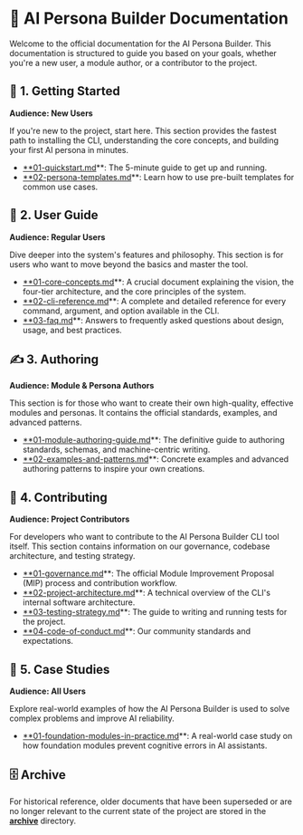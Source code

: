 # 🤖 AI Persona Builder Documentation

Welcome to the official documentation for the AI Persona Builder. This documentation is structured to guide you based on your goals, whether you're a new user, a module author, or a contributor to the project.

## 🚀 1. Getting Started

**Audience: New Users**

If you're new to the project, start here. This section provides the fastest path to installing the CLI, understanding the core concepts, and building your first AI persona in minutes.

- [\*\*01-quickstart.md](./1-getting-started/01-quickstart.md)\*\*: The 5-minute guide to get up and running.
- [\*\*02-persona-templates.md](./1-getting-started/02-persona-templates.md)\*\*: Learn how to use pre-built templates for common use cases.

## 📖 2. User Guide

**Audience: Regular Users**

Dive deeper into the system's features and philosophy. This section is for users who want to move beyond the basics and master the tool.

- [\*\*01-core-concepts.md](./2-user-guide/01-core-concepts.md)\*\*: A crucial document explaining the vision, the four-tier architecture, and the core principles of the system.
- [\*\*02-cli-reference.md](./2-user-guide/02-cli-reference.md)\*\*: A complete and detailed reference for every command, argument, and option available in the CLI.
- [\*\*03-faq.md](./2-user-guide/03-faq.md)\*\*: Answers to frequently asked questions about design, usage, and best practices.

## ✍️ 3. Authoring

**Audience: Module & Persona Authors**

This section is for those who want to create their own high-quality, effective modules and personas. It contains the official standards, examples, and advanced patterns.

- [\*\*01-module-authoring-guide.md](./3-authoring/01-module-authoring-guide.md)\*\*: The definitive guide to authoring standards, schemas, and machine-centric writing.
- [\*\*02-examples-and-patterns.md](./3-authoring/02-examples-and-patterns.md)\*\*: Concrete examples and advanced authoring patterns to inspire your own creations.

## 🤝 4. Contributing

**Audience: Project Contributors**

For developers who want to contribute to the AI Persona Builder CLI tool itself. This section contains information on our governance, codebase architecture, and testing strategy.

- [\*\*01-governance.md](./4-contributing/01-governance.md)\*\*: The official Module Improvement Proposal (MIP) process and contribution workflow.
- [\*\*02-project-architecture.md](./4-contributing/02-project-architecture.md)\*\*: A technical overview of the CLI's internal software architecture.
- [\*\*03-testing-strategy.md](./4-contributing/03-testing-strategy.md)\*\*: The guide to writing and running tests for the project.
- [\*\*04-code-of-conduct.md](./4-contributing/04-code-of-conduct.md)\*\*: Our community standards and expectations.

## 🔬 5. Case Studies

**Audience: All Users**

Explore real-world examples of how the AI Persona Builder is used to solve complex problems and improve AI reliability.

- [\*\*01-foundation-modules-in-practice.md](./5-case-studies/01-foundation-modules-in-practice.md)\*\*: A real-world case study on how foundation modules prevent cognitive errors in AI assistants.

## 🗄️ Archive

For historical reference, older documents that have been superseded or are no longer relevant to the current state of the project are stored in the [**archive**](./archive/) directory.
